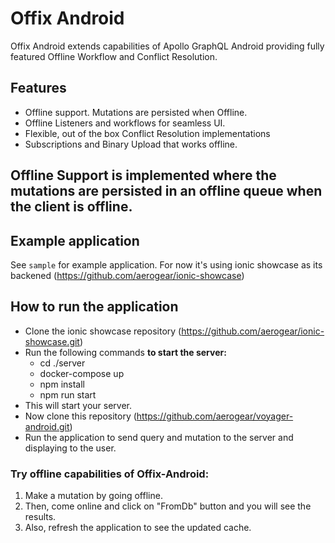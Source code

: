 # Offix Android

Offix Android extends capabilities of Apollo GraphQL Android providing
fully featured Offline Workflow and Conflict Resolution.

## Features 

- Offline support. Mutations are persisted when Offline.
- Offline Listeners and workflows for seamless UI.
- Flexible, out of the box Conflict Resolution implementations
- Subscriptions and Binary Upload that works offline.

## Offline Support is implemented where the mutations are persisted in an offline queue when the client is offline.

## Example application

See `sample` for example application. For now it's using ionic showcase as its backened (https://github.com/aerogear/ionic-showcase)

## How to run the application

- Clone the ionic showcase repository (https://github.com/aerogear/ionic-showcase.git)
- Run the following commands **to start the server:**
  - cd ./server
  - docker-compose up
  - npm install
  - npm run start
- This will start your server.  
- Now clone this repository (https://github.com/aerogear/voyager-android.git)
- Run the application to send query and mutation to the server and displaying to the user.

### Try offline capabilities of Offix-Android:

1. Make a mutation by going offline.
2. Then, come online and click on "FromDb" button and you will see the results.
3. Also, refresh the application to see the updated cache.

